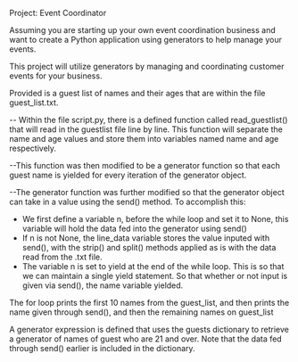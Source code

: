 Project: Event Coordinator

Assuming you are starting up your own event coordination business and want to create a Python application using generators to help manage your events.

This project will utilize  generators by managing and coordinating customer events for your business.

Provided is a guest list of names and their ages that are within the file guest_list.txt.

-- Within the file script.py, there is a defined function called read_guestlist() that will read in the guestlist file line by line. This function will separate the name and age values and store them into variables named name and age respectively.

--This function was then modified to be a generator function so that each guest name is yielded for every iteration of the generator object.

--The generator function was further modified so that the generator object can take in a value using the send() method. To accomplish this:
   - We first define a variable n, before the while loop and set it to None, this variable will hold the data fed into the generator using send()
   - If n is not None, the line_data variable stores the value inputed with send(), with the strip() and split() methods applied as is with the data read from the .txt file.
   - The variable n is set to yield at the end of the while loop. This is so that we can maintain a single yield statement. So that whether or  not input is given via send(), the name variable yielded.

The for loop prints the first 10 names from the guest_list, and then prints the name given through send(), and then the remaining names on guest_list

A generator expression is defined that uses the guests dictionary to retrieve a generator of names of guest who are 21 and over. Note that the data fed through send() earlier is included in the dictionary.

